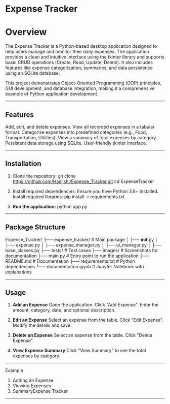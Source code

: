 # Expense Tracker

# Overview

The Expense Tracker is a Python-based desktop application designed to help users manage and monitor their daily expenses. The application provides a clean and intuitive interface using the tkinter library and supports basic CRUD operations (Create, Read, Update, Delete). It also includes features like expense categorization, summaries, and data persistence using an SQLite database.

This project demonstrates Object-Oriented Programming (OOP) principles, GUI development, and database integration, making it a comprehensive example of Python application development.


---

## Features

Add, edit, and delete expenses.
View all recorded expenses in a tabular format.
Categorize expenses into predefined categories (e.g., Food, Transportation, Utilities).
View a summary of total expenses by category.
Persistent data storage using SQLite.
User-friendly tkinter interface.



---

## Installation

1. Clone the repository:
git clone https://github.com/Hanjishi/Expense_Tracker.git
cd ExpenseTracker


2. Install required dependencies:
Ensure you have Python 3.6+ installed.
Install required libraries:
pip install -r requirements.txt



3. **Run the application:**
python app.py




---
## Package Structure 

Expense_Tracker/
├── expense_tracker/       # Main package
│   ├── __init__.py
│   ├── expense.py
│   ├── expense_manager.py
│   ├── ui_manager.py
│   ├── base_classes.py
├── tests/                 # Test cases
├── images/                # Screenshots for documentation
├── main.py                # Entry point to run the application
├── README.md              # Documentation
├── requirements.txt       # Python dependencies
└── documentation.ipynb    # Jupyter Notebook with explanations


---

## Usage

1. **Add an Expense**
Open the application.
Click "Add Expense".
Enter the amount, category, date, and optional description.


2. **Edit an Expense**
Select an expense from the table.
Click "Edit Expense".
Modify the details and save.

3. **Delete an Expense**
Select an expense from the table.
Click "Delete Expense".

4. **View Expense Summary**
Click "View Summary" to see the total expenses by category.



---

Example

1. Adding an Expense
2. Viewing Expenses
3. SummaryExpense Tracker

---
